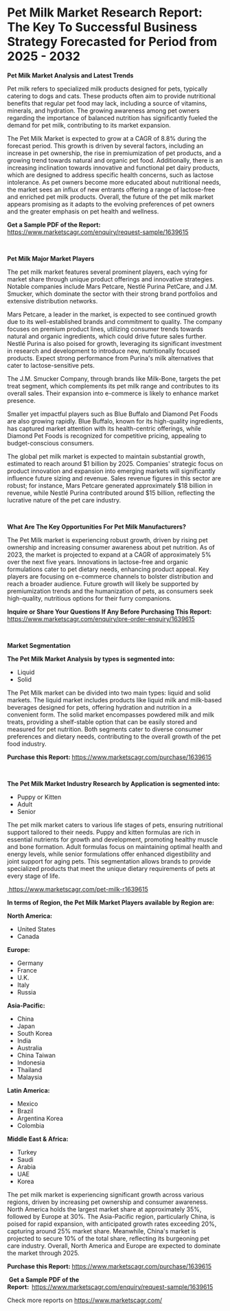 <p><h1>Pet Milk Market Research Report: The Key To Successful Business Strategy Forecasted for Period from 2025 - 2032</h1></p><p><strong>Pet Milk Market Analysis and Latest Trends</strong></p>
<p><p>Pet milk refers to specialized milk products designed for pets, typically catering to dogs and cats. These products often aim to provide nutritional benefits that regular pet food may lack, including a source of vitamins, minerals, and hydration. The growing awareness among pet owners regarding the importance of balanced nutrition has significantly fueled the demand for pet milk, contributing to its market expansion.</p><p>The Pet Milk Market is expected to grow at a CAGR of 8.8% during the forecast period. This growth is driven by several factors, including an increase in pet ownership, the rise in premiumization of pet products, and a growing trend towards natural and organic pet food. Additionally, there is an increasing inclination towards innovative and functional pet dairy products, which are designed to address specific health concerns, such as lactose intolerance. As pet owners become more educated about nutritional needs, the market sees an influx of new entrants offering a range of lactose-free and enriched pet milk products. Overall, the future of the pet milk market appears promising as it adapts to the evolving preferences of pet owners and the greater emphasis on pet health and wellness.</p></p>
<p><strong>Get a Sample PDF of the Report:&nbsp;</strong> <a href="https://www.marketscagr.com/enquiry/request-sample/1639615?utm_campaign=2301&utm_medium=2&utm_source=Github&utm_content=ia&utm_term=15022025&utm_id=pet-milk">https://www.marketscagr.com/enquiry/request-sample/1639615</a></p>
<p>&nbsp;</p>
<p><strong>Pet Milk Major Market Players</strong></p>
<p><p>The pet milk market features several prominent players, each vying for market share through unique product offerings and innovative strategies. Notable companies include Mars Petcare, Nestlé Purina PetCare, and J.M. Smucker, which dominate the sector with their strong brand portfolios and extensive distribution networks.</p><p>Mars Petcare, a leader in the market, is expected to see continued growth due to its well-established brands and commitment to quality. The company focuses on premium product lines, utilizing consumer trends towards natural and organic ingredients, which could drive future sales further. Nestlé Purina is also poised for growth, leveraging its significant investment in research and development to introduce new, nutritionally focused products. Expect strong performance from Purina's milk alternatives that cater to lactose-sensitive pets.</p><p>The J.M. Smucker Company, through brands like Milk-Bone, targets the pet treat segment, which complements its pet milk range and contributes to its overall sales. Their expansion into e-commerce is likely to enhance market presence.</p><p>Smaller yet impactful players such as Blue Buffalo and Diamond Pet Foods are also growing rapidly. Blue Buffalo, known for its high-quality ingredients, has captured market attention with its health-centric offerings, while Diamond Pet Foods is recognized for competitive pricing, appealing to budget-conscious consumers.</p><p>The global pet milk market is expected to maintain substantial growth, estimated to reach around $1 billion by 2025. Companies' strategic focus on product innovation and expansion into emerging markets will significantly influence future sizing and revenue. Sales revenue figures in this sector are robust; for instance, Mars Petcare generated approximately $18 billion in revenue, while Nestlé Purina contributed around $15 billion, reflecting the lucrative nature of the pet care industry.</p></p>
<p>&nbsp;</p>
<p><strong>What Are The Key Opportunities For Pet Milk Manufacturers?</strong></p>
<p><p>The Pet Milk market is experiencing robust growth, driven by rising pet ownership and increasing consumer awareness about pet nutrition. As of 2023, the market is projected to expand at a CAGR of approximately 5% over the next five years. Innovations in lactose-free and organic formulations cater to pet dietary needs, enhancing product appeal. Key players are focusing on e-commerce channels to bolster distribution and reach a broader audience. Future growth will likely be supported by premiumization trends and the humanization of pets, as consumers seek high-quality, nutritious options for their furry companions.</p></p>
<p><strong>Inquire or Share Your Questions If Any Before Purchasing This Report:</strong> <a href="https://www.marketscagr.com/enquiry/pre-order-enquiry/1639615?utm_campaign=2301&utm_medium=2&utm_source=Github&utm_content=ia&utm_term=15022025&utm_id=pet-milk">https://www.marketscagr.com/enquiry/pre-order-enquiry/1639615</a></p>
<p>&nbsp;</p>
<p><strong>Market Segmentation</strong></p>
<p><strong>The Pet Milk Market Analysis by types is segmented into:</strong></p>
<p><ul><li>Liquid</li><li>Solid</li></ul></p>
<p><p>The Pet Milk market can be divided into two main types: liquid and solid markets. The liquid market includes products like liquid milk and milk-based beverages designed for pets, offering hydration and nutrition in a convenient form. The solid market encompasses powdered milk and milk treats, providing a shelf-stable option that can be easily stored and measured for pet nutrition. Both segments cater to diverse consumer preferences and dietary needs, contributing to the overall growth of the pet food industry.</p></p>
<p><strong>Purchase this Report:&nbsp;</strong><a href="https://www.marketscagr.com/purchase/1639615?utm_campaign=2301&utm_medium=2&utm_source=Github&utm_content=ia&utm_term=15022025&utm_id=pet-milk">https://www.marketscagr.com/purchase/1639615</a></p>
<p>&nbsp;</p>
<p><strong>The Pet Milk Market Industry Research by Application is segmented into:</strong></p>
<p><ul><li>Puppy or Kitten</li><li>Adult</li><li>Senior</li></ul></p>
<p><p>The pet milk market caters to various life stages of pets, ensuring nutritional support tailored to their needs. Puppy and kitten formulas are rich in essential nutrients for growth and development, promoting healthy muscle and bone formation. Adult formulas focus on maintaining optimal health and energy levels, while senior formulations offer enhanced digestibility and joint support for aging pets. This segmentation allows brands to provide specialized products that meet the unique dietary requirements of pets at every stage of life.</p></p>
<p><a href="https://www.marketscagr.com/pet-milk-r1639615?utm_campaign=2301&utm_medium=2&utm_source=Github&utm_content=ia&utm_term=15022025&utm_id=pet-milk">&nbsp;https://www.marketscagr.com/pet-milk-r1639615</a></p>
<p><strong>In terms of Region, the Pet Milk Market Players available by Region are:</strong></p>
<p>
    <p> <strong> North America: </strong>
        <ul>
            <li>United States</li>
            <li>Canada</li>
        </ul>
        </p> 
    <p> <strong> Europe: </strong>
        <ul>
            <li>Germany</li>
            <li>France</li>
            <li>U.K.</li>
            <li>Italy</li>
            <li>Russia</li>
        </ul>
        </p> 
    <p> <strong> Asia-Pacific: </strong>
        <ul>
            <li>China</li>
            <li>Japan</li>
            <li>South Korea</li>
            <li>India</li>
            <li>Australia</li>
            <li>China Taiwan</li>
            <li>Indonesia</li>
            <li>Thailand</li>
            <li>Malaysia</li>
        </ul>
        </p> 
    <p> <strong> Latin America: </strong>
        <ul>
            <li>Mexico</li>
            <li>Brazil</li>
            <li>Argentina Korea</li>
            <li>Colombia</li>
        </ul>
        </p> 
    <p> <strong> Middle East & Africa: </strong>
        <ul>
            <li>Turkey</li>
            <li>Saudi</li>
            <li>Arabia</li>
            <li>UAE</li>
            <li>Korea</li>
        </ul>
    </p>
    </p>
<p><p>The pet milk market is experiencing significant growth across various regions, driven by increasing pet ownership and consumer awareness. North America holds the largest market share at approximately 35%, followed by Europe at 30%. The Asia-Pacific region, particularly China, is poised for rapid expansion, with anticipated growth rates exceeding 20%, capturing around 25% market share. Meanwhile, China's market is projected to secure 10% of the total share, reflecting its burgeoning pet care industry. Overall, North America and Europe are expected to dominate the market through 2025.</p></p>
<p><strong>Purchase this Report: </strong><a href="https://www.marketscagr.com/purchase/1639615?utm_campaign=2301&utm_medium=2&utm_source=Github&utm_content=ia&utm_term=15022025&utm_id=pet-milk">https://www.marketscagr.com/purchase/1639615</a></p>
<p>&nbsp;<strong>Get a Sample PDF of the Report:&nbsp;&nbsp;</strong><a href="https://www.marketscagr.com/enquiry/request-sample/1639615?utm_campaign=2301&utm_medium=2&utm_source=Github&utm_content=ia&utm_term=15022025&utm_id=pet-milk">https://www.marketscagr.com/enquiry/request-sample/1639615</a></p>
<p><strong></strong></p>
<p>Check more reports on <a href="https://www.marketscagr.com/?utm_campaign=2301&utm_medium=2&utm_source=Github&utm_content=ia&utm_term=15022025&utm_id=pet-milk">https://www.marketscagr.com/</a></p>